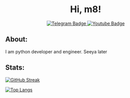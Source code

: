 <h1 align="center">Hi, m8!</h1>
<div id="badges", align="center">
  <a href="https://t.me/mnogo_mango">
    <img src="https://img.shields.io/badge/Telegram-blue?style=for-the-badge&logo=telegram" alt="Telegram Badge"/>
  </a>
  <a href="mailto:ddplatunov@gmail.com">
    <img src="https://img.shields.io/badge/eMail-red?style=for-the-badge&logo=gmail&logoColor=white" alt="Youtube Badge"/>
  </a>
</div>

## About:
I am python developer and engineer. Seeya later

## Stats:

[![GitHub Streak](http://github-readme-streak-stats.herokuapp.com?user=MnogoMango&theme=slateorange&hide_border=true&date_format=j%20M%5B%20Y%5D)](https://git.io/streak-stats)

[![Top Langs](https://github-readme-stats.vercel.app/api/top-langs/?username=MnogoMango&layout=compact&theme=slateorange&hide_border=true)](https://github.com/anuraghazra/github-readme-stats)

<!--
**MnogoMango/MnogoMango** is a ✨ _special_ ✨ repository because its `README.md` (this file) appears on your GitHub profile.

Here are some ideas to get you started:

- 🔭 I’m currently working on ...
- 🌱 I’m currently learning ...
- 👯 I’m looking to collaborate on ...
- 🤔 I’m looking for help with ...
- 💬 Ask me about ...
- 📫 How to reach me: ...
- 😄 Pronouns: ...
- ⚡ Fun fact: ...
-->

